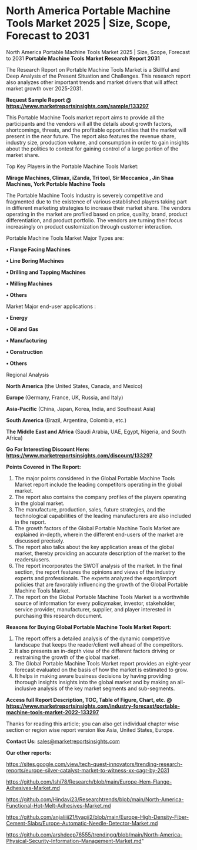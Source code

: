 # North America Portable Machine Tools Market 2025 | Size, Scope, Forecast to 2031
North America Portable Machine Tools Market 2025 | Size, Scope, Forecast to 2031
<strong>Portable Machine Tools Market Research Report 2031</strong>

The Research Report on Portable Machine Tools Market is a Skillful and Deep Analysis of the Present Situation and Challenges. This research report also analyzes other important trends and market drivers that will affect market growth over 2025-2031.

<strong>Request Sample Report @ <a href=https://www.marketreportsinsights.com/sample/133297>https://www.marketreportsinsights.com/sample/133297</a></strong>

This Portable Machine Tools market report aims to provide all the participants and the vendors will all the details about growth factors, shortcomings, threats, and the profitable opportunities that the market will present in the near future. The report also features the revenue share, industry size, production volume, and consumption in order to gain insights about the politics to contest for gaining control of a large portion of the market share.

Top Key Players in the Portable Machine Tools Market:

<strong>Mirage Machines, Climax, iZanda, Tri tool, Sir Meccanica , Jin Shaa Machines, York Portable Machine Tools</strong>

The Portable Machine Tools Industry is severely competitive and fragmented due to the existence of various established players taking part in different marketing strategies to increase their market share. The vendors operating in the market are profiled based on price, quality, brand, product differentiation, and product portfolio. The vendors are turning their focus increasingly on product customization through customer interaction.

Portable Machine Tools Market Major Types are:

<strong>• Flange Facing Machines

• Line Boring Machines

• Drilling and Tapping Machines

• Milling Machines

• Others</strong>

Market Major end-user applications :

<strong>• Energy

• Oil and Gas

• Manufacturing

• Construction

• Others</strong>

Regional Analysis

</u><strong><b>North America</b></strong> (the United States, Canada, and Mexico)

<strong><b>Europe </b></strong>(Germany, France, UK, Russia, and Italy)

<strong><b>Asia-Pacific</b></strong> (China, Japan, Korea, India, and Southeast Asia)

<strong><b>South America</b></strong> (Brazil, Argentina, Colombia, etc.)

<strong><b>The Middle East and Africa</b></strong> (Saudi Arabia, UAE, Egypt, Nigeria, and South Africa)

<strong>Go For Interesting Discount Here: <a href=https://www.marketreportsinsights.com/discount/133297>https://www.marketreportsinsights.com/discount/133297</a></strong>

<strong>Points Covered in The Report:</strong>
<ol>
  <li>The major points considered in the Global Portable Machine Tools Market report include the leading competitors operating in the global market.</li>
  <li>The report also contains the company profiles of the players operating in the global market.</li>
  <li>The manufacture, production, sales, future strategies, and the technological capabilities of the leading manufacturers are also included in the report.</li>
  <li>The growth factors of the Global Portable Machine Tools Market are explained in-depth, wherein the different end-users of the market are discussed precisely.</li>
  <li>The report also talks about the key application areas of the global market, thereby providing an accurate description of the market to the readers/users.</li>
  <li>The report incorporates the SWOT analysis of the market. In the final section, the report features the opinions and views of the industry experts and professionals. The experts analyzed the export/import policies that are favorably influencing the growth of the Global Portable Machine Tools Market.</li>
  <li>The report on the Global Portable Machine Tools Market is a worthwhile source of information for every policymaker, investor, stakeholder, service provider, manufacturer, supplier, and player interested in purchasing this research document.</li>
</ol>
<strong>Reasons for Buying Global Portable Machine Tools Market Report:</strong>

<ol>
  <li>The report offers a detailed analysis of the dynamic competitive landscape that keeps the reader/client well ahead of the competitors.</li>
  <li>It also presents an in-depth view of the different factors driving or restraining the growth of the global market.</li>
  <li>The Global Portable Machine Tools Market report provides an eight-year forecast evaluated on the basis of how the market is estimated to grow.</li>
  <li>It helps in making aware business decisions by having providing thorough insights insights into the global market and by making an all-inclusive analysis of the key market segments and sub-segments.</li>
</ol>
<strong>Access full Report Description, TOC, Table of Figure, Chart, etc. @ <a href=https://www.marketreportsinsights.com/industry-forecast/portable-machine-tools-market-2022-133297>https://www.marketreportsinsights.com/industry-forecast/portable-machine-tools-market-2022-133297</a></strong>


Thanks for reading this article; you can also get individual chapter wise section or region wise report version like Asia, United States, Europe.

<strong>Contact Us:</strong>
sales@marketreportsinsights.com

<strong>Our other reports:</strong>

<a href=https://sites.google.com/view/tech-quest-innovators/trending-research-reports/europe-silver-catalyst-market-to-witness-xx-cagr-by-2031>https://sites.google.com/view/tech-quest-innovators/trending-research-reports/europe-silver-catalyst-market-to-witness-xx-cagr-by-2031</a>

<a href=https://github.com/Ishi78/Research/blob/main/Europe-Hem-Flange-Adhesives-Market.md>https://github.com/Ishi78/Research/blob/main/Europe-Hem-Flange-Adhesives-Market.md</a>

<a href=https://github.com/Hindavi23/Researchtrends/blob/main/North-America-Functional-Hot-Melt-Adhesives-Market.md>https://github.com/Hindavi23/Researchtrends/blob/main/North-America-Functional-Hot-Melt-Adhesives-Market.md</a>

<a href=https://github.com/anjaliiii21/tyagii2/blob/main/Europe-High-Density-Fiber-Cement-Slabs/Europe-Automatic-Needle-Detector-Market.md>https://github.com/anjaliiii21/tyagii2/blob/main/Europe-High-Density-Fiber-Cement-Slabs/Europe-Automatic-Needle-Detector-Market.md</a>

<a href=https://github.com/arshdeep76555/trendingg/blob/main/North-America-Physical-Security-Information-Management-Market.md>https://github.com/arshdeep76555/trendingg/blob/main/North-America-Physical-Security-Information-Management-Market.md</a>"
